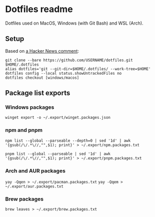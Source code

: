 # Dotfiles readme

Dotfiles used on MacOS, Windows (with Git Bash) and WSL (Arch).

## Setup

Based on [a Hacker News comment](https://news.ycombinator.com/item?id=11070797):

```
git clone --bare https://github.com/USERNAME/dotfiles.git $HOME/.dotfiles
alias dotfiles='git --git-dir=$HOME/.dotfiles/ --work-tree=$HOME'
dotfiles config --local status.showUntrackedFiles no
dotfiles checkout [windows/macos]
```

## Package list exports

### Windows packages
`winget export -o ~/.export/winget.packages.json`

### npm and pnpm
`npm list --global --parseable --depth=0 | sed '1d' | awk '{gsub(/\/.*\//,"",$1); print}' > ~/.export/npm.packages.txt`

`pnpm list --global --parseable | sed '1d' | awk '{gsub(/\/.*\//,"",$1); print}' > ~/.export/pnpm.packages.txt`

### Arch and AUR packages
`yay -Qqen > ~/.export/pacman.packages.txt`
`yay -Qqem > ~/.export/aur.packages.txt`

### Brew packages
`brew leaves > ~/.export/brew.packages.txt`
